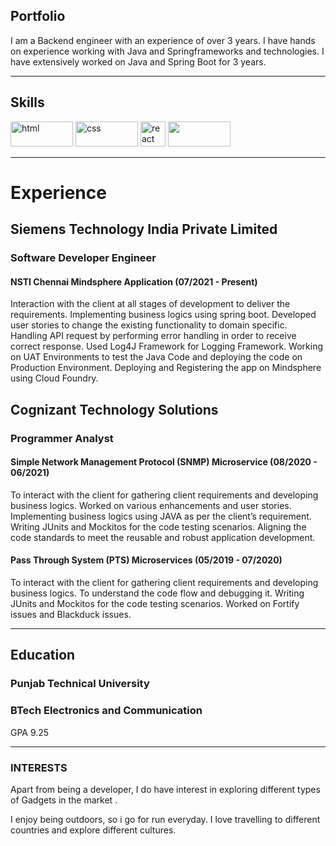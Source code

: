 ## Portfolio

I am a Backend engineer with an experience of over 3 years. I have hands on experience working with Java and Springframeworks and technologies. I have extensively worked on Java and Spring Boot for 3 years.

---

## Skills

<p align='left'>
  <img src="https://upload.wikimedia.org/wikipedia/commons/thumb/e/e9/Java-Debugging-Tips-881x441.jpg/800px-Java-Debugging-Tips-881x441.jpg" alt="html" width="100" height="40">
  <img src='https://res.cloudinary.com/practicaldev/image/fetch/s--zrUJwvgZ--/c_imagga_scale,f_auto,fl_progressive,h_900,q_auto,w_1600/https://dev-to-uploads.s3.amazonaws.com/uploads/articles/bupbqc9fctvw4j7r14it.png' alt="css" width="100" height="40">
  
   <img src="https://techcrunch.com/wp-content/uploads/2015/09/gitlab.png" alt="react" width="auto" height="40"/>
   <img src="https://webapp.io/blog/content/images/2019/11/postgres.png" width="100" height="40"/>
</p>

---

# Experience

## Siemens Technology India Private Limited
### **Software Developer Engineer**
#### NSTI Chennai Mindsphere Application (07/2021 - Present)

  Interaction with the client at all stages of development to deliver the requirements.
  Implementing business logics using spring boot.
  Developed user stories to change the existing functionality to domain specific.
  Handling API request by performing error handling in order to receive correct response.
  Used Log4J Framework for Logging Framework.
  Working on UAT Environments to test the Java Code and deploying the code on Production Environment.
  Deploying and Registering the app on Mindsphere using Cloud Foundry.

## Cognizant Technology Solutions
### **Programmer Analyst**
#### Simple Network Management Protocol (SNMP) Microservice (08/2020 - 06/2021)

To interact with the client for gathering client requirements and developing business logics.
Worked on various enhancements and user stories.
Implementing business logics using JAVA as per the client’s requirement.
Writing JUnits and Mockitos for the code testing scenarios.
Aligning the code standards to meet the reusable and robust application development.

#### Pass Through System (PTS) Microservices (05/2019 - 07/2020)

To interact with the client for gathering client requirements and developing business logics.
To understand the code flow and debugging it.
Writing JUnits and Mockitos for the code testing scenarios. Worked on Fortify issues and Blackduck issues.

---

## Education

### **Punjab Technical University**
### BTech Electronics and Communication
GPA 9.25

---

### INTERESTS
Apart from being a developer, I do have interest in exploring different types of Gadgets in the market .

I enjoy being outdoors, so i go for run everyday. I love travelling to different countries and explore different cultures.
